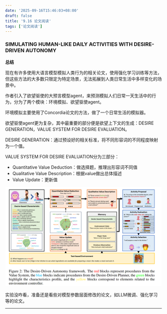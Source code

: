 ```yaml
---
date: '2025-09-16T15:46:03+08:00'
draft: false
title: '9.16 论文阅读'
tags: ['论文阅读']
---
```


### SIMULATING HUMAN-LIKE DAILY ACTIVITIES WITH  DESIRE-DRIVEN AUTONOMY

**总结**

现在有许多使用大语言模型模拟人类行为的相关论文，使用强化学习训练等方法，但这些方法的大多数只限定为特定场景，无法拓展到人类日常生活中多样变化的场景中。

作者引入了欲望驱使的大预言模型agent，来预测模拟人们日常一天生活中的行为，分为了两个模块：环境模拟、欲望驱使agent。

环境模拟主要使用了Concordia论文的方法，做了一个日常生活的模拟器。

欲望驱使agent更为复杂，其中最重要的部分便是欲望上下文的生成：DESIRE GENERATION，VALUE SYSTEM FOR DESIRE EVALUATION。

DESIRE GENERATION：通过预设好的相关标准，将不同形容词的不同程度映射为一个值。

VALUE SYSTEM FOR DESIRE EVALUATION分为三部分：

- Quantitative Value Deduction：做选择题，推理出形容词不同值
- Qualitative Value Description：根据value做出总体描述
- Value Update：更新值

![image-20250916155337729](image-20250916155337729.png)

实验没咋看，准备还是看些对模型参数层面修改的论文，如LLM微调、强化学习等的论文。

---

